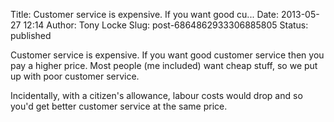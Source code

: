 Title: Customer service is expensive. If you want good cu...
Date: 2013-05-27 12:14
Author: Tony Locke
Slug: post-6864862933306885805
Status: published

Customer service is expensive. If you want good customer service then you pay a higher price. Most people (me included) want cheap stuff, so we put up with poor customer service.  
  
Incidentally, with a citizen's allowance, labour costs would drop and so you'd get better customer service at the same price.

